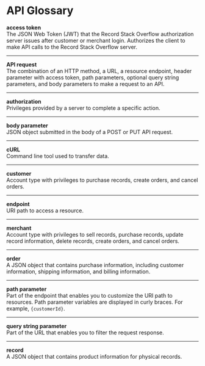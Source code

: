 # API Glossary

**access token**  
The JSON Web Token (JWT) that the Record Stack Overflow authorization server issues after customer or merchant login. Authorizes the client to make API calls to the Record Stack Overflow server.

***

**API request**  
The combination of an HTTP method, a URL, a resource endpoint, header parameter with access token, path parameters, optional query string parameters, and body parameters to make a request to an API. 

***

**authorization**  
Privileges provided by a server to complete a specific action.

***

**body parameter**  
JSON object submitted in the body of a POST or PUT API request.

***

**cURL**  
Command line tool used to transfer data.

***

**customer**  
Account type with privileges to purchase records, create orders, and cancel orders.

***

**endpoint**  
URI path to access a resource.

***

**merchant**  
Account type with privileges to sell records, purchase records, update record information, delete records, create orders, and cancel orders.

***

**order**  
A JSON object that contains purchase information, including customer information, shipping information, and billing information.

***

**path parameter**  
Part of the endpoint that enables you to customize the URI path to resources. Path parameter variables are displayed in curly braces. For example, `{customerId}`.

***

**query string parameter**  
Part of the URL that enables you to filter the request response.

***

**record**  
A JSON object that contains product information for physical records.